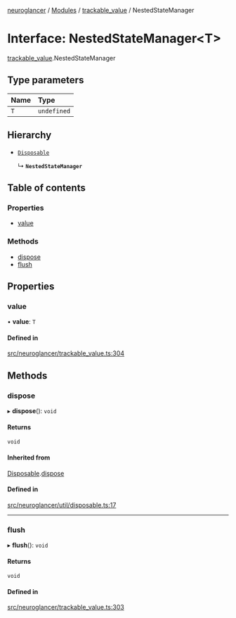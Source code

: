 [neuroglancer](../README.md) / [Modules](../modules.md) / [trackable\_value](../modules/trackable_value.md) / NestedStateManager

# Interface: NestedStateManager<T\>

[trackable_value](../modules/trackable_value.md).NestedStateManager

## Type parameters

| Name | Type |
| :------ | :------ |
| `T` | `undefined` |

## Hierarchy

- [`Disposable`](axes_lines._internal_.Disposable.md)

  ↳ **`NestedStateManager`**

## Table of contents

### Properties

- [value](trackable_value.NestedStateManager.md#value)

### Methods

- [dispose](trackable_value.NestedStateManager.md#dispose)
- [flush](trackable_value.NestedStateManager.md#flush)

## Properties

### value

• **value**: `T`

#### Defined in

[src/neuroglancer/trackable_value.ts:304](https://github.com/ActiveBrainAtlas2/neuroglancer/blob/540617bc/src/neuroglancer/trackable_value.ts#L304)

## Methods

### dispose

▸ **dispose**(): `void`

#### Returns

`void`

#### Inherited from

[Disposable](axes_lines._internal_.Disposable.md).[dispose](axes_lines._internal_.Disposable.md#dispose)

#### Defined in

[src/neuroglancer/util/disposable.ts:17](https://github.com/ActiveBrainAtlas2/neuroglancer/blob/540617bc/src/neuroglancer/util/disposable.ts#L17)

___

### flush

▸ **flush**(): `void`

#### Returns

`void`

#### Defined in

[src/neuroglancer/trackable_value.ts:303](https://github.com/ActiveBrainAtlas2/neuroglancer/blob/540617bc/src/neuroglancer/trackable_value.ts#L303)
